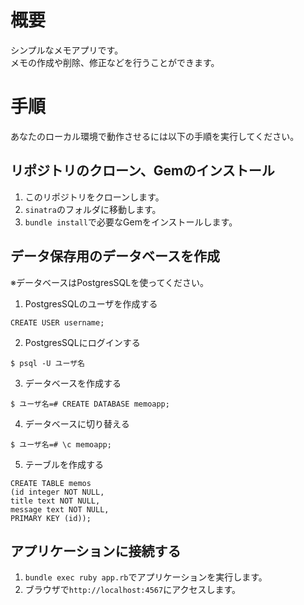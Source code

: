 # 概要
シンプルなメモアプリです。</br>
メモの作成や削除、修正などを行うことができます。
# 手順
あなたのローカル環境で動作させるには以下の手順を実行してください。

## リポジトリのクローン、Gemのインストール
1. このリポジトリをクローンします。
2. ```sinatra```のフォルダに移動します。
3. ```bundle install```で必要なGemをインストールします。

## データ保存用のデータベースを作成
※データベースはPostgresSQLを使ってください。
1. PostgresSQLのユーザを作成する
```
CREATE USER username;
```

2. PostgresSQLにログインする
```
$ psql -U ユーザ名
```

3. データベースを作成する
```
$ ユーザ名=# CREATE DATABASE memoapp;
```

4. データベースに切り替える
```
$ ユーザ名=# \c memoapp;
```

5. テーブルを作成する
```
CREATE TABLE memos
(id integer NOT NULL,
title text NOT NULL,
message text NOT NULL,
PRIMARY KEY (id));
```
## アプリケーションに接続する
1. ```bundle exec ruby app.rb```でアプリケーションを実行します。
2. ブラウザで```http://localhost:4567```にアクセスします。
